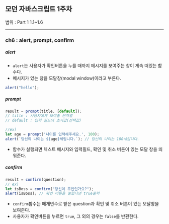 ## 모던 자바스크립트 1주차

범위 : Part 1 1.1~1.6

---

### ch6 : alert, prompt, confirm

##### alert

- <code>alert</code>는 사용자가 확인버튼을 누를 때까지 메시지를 보여주는 창이 계속 떠있는 함수다.
- 메시지가 있는 창을 모달창(modal window)이라고 부른다.

```js
alert("hello");
```

##### prompt

```js
result = prompt(title, [default]);
// title : 사용자에게 보여줄 문자열
// default : 입력 필드의 초기값(선택값)

//ex)
let age = prompt('나이를 입력해주세요.', 100);
alert(`당신의 나이는 ${age}세입니다.`); // 당신의 나이는 100세입니다.
```

- 함수가 실행되면 텍스트 메시지와 입력필드, 확인 및 취소 버튼이 있는 모달 창을 띄워준다.

##### confirm

```js
result = confirm(question);
// ex)
let isBoss = confirm("당신이 주인인가요?");
alert(isBoss); // 확인 버튼을 눌렀다면 true출력
```

- <code>confirm</code>함수는 매개변수로 받은 question과 확인 및 취소 버튼이 있는 모달창을 보여준다.
- 사용자가 확인버튼을 누르면 <code>true</code>, 그 외의 경우는 <code>false</code>를 반환한다.
